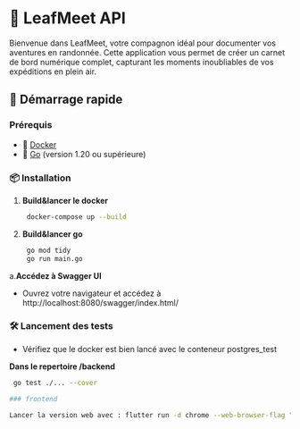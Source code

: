 # 🌿 LeafMeet API

Bienvenue dans LeafMeet, votre compagnon idéal pour documenter vos aventures en randonnée. Cette application vous permet de créer un carnet de bord numérique complet, capturant les moments inoubliables de vos expéditions en plein air.

## 🚀 Démarrage rapide

### Prérequis

- 🐳 [Docker](https://www.docker.com/get-started)
- 🐹 [Go](https://golang.org/dl/) (version 1.20 ou supérieure)

### 📦 Installation

1. **Build&lancer le docker**

   ```bash
    docker-compose up --build

2. **Build&lancer go**

   ```bash
    go mod tidy    
    go run main.go

a.**Accédez à Swagger UI**


- Ouvrez votre navigateur et accédez à http://localhost:8080/swagger/index.html/



### 🛠️ Lancement des tests

- Vérifiez que le docker est bien lancé avec le conteneur postgres_test

**Dans le repertoire /backend**

   ```bash
    go test ./... --cover

### frontend

Lancer la version web avec : flutter run -d chrome --web-browser-flag "--disable-web-security"